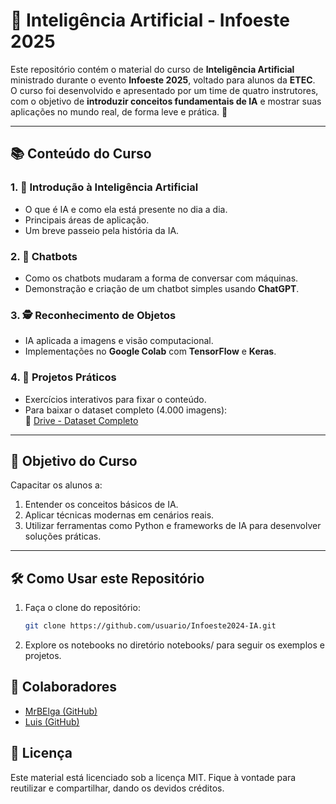 # 🤖 Inteligência Artificial - Infoeste 2025

Este repositório contém o material do curso de **Inteligência Artificial** ministrado durante o evento **Infoeste 2025**, voltado para alunos da **ETEC**.  
O curso foi desenvolvido e apresentado por um time de quatro instrutores, com o objetivo de **introduzir conceitos fundamentais de IA** e mostrar suas aplicações no mundo real, de forma leve e prática. 🚀

---

## 📚 **Conteúdo do Curso**

### 1. 🧠 **Introdução à Inteligência Artificial**
- O que é IA e como ela está presente no dia a dia.
- Principais áreas de aplicação.
- Um breve passeio pela história da IA.

### 2. 💬 **Chatbots**
- Como os chatbots mudaram a forma de conversar com máquinas.
- Demonstração e criação de um chatbot simples usando **ChatGPT**.

### 3. 🕵️ **Reconhecimento de Objetos**
- IA aplicada a imagens e visão computacional.
- Implementações no **Google Colab** com **TensorFlow** e **Keras**.

### 4. 🧩 **Projetos Práticos**
- Exercícios interativos para fixar o conteúdo.
- Para baixar o dataset completo (4.000 imagens):  
  📁 [Drive - Dataset Completo](https://drive.google.com/drive/folders/1r1Fs2HXxHeQIbuJ0b2bZzo7TfuTTARU1?usp=drive_link)

---

## 🎯 **Objetivo do Curso**

Capacitar os alunos a:
1. Entender os conceitos básicos de IA.
2. Aplicar técnicas modernas em cenários reais.
3. Utilizar ferramentas como Python e frameworks de IA para desenvolver soluções práticas.

---

## 🛠️ **Como Usar este Repositório**

1. Faça o clone do repositório:
   ```bash
   git clone https://github.com/usuario/Infoeste2024-IA.git
2. Explore os notebooks no diretório notebooks/ para seguir os exemplos e projetos.

## 🤝 **Colaboradores**
- [MrBElga (GitHub)](https://github.com/MrBElga)
- [Luis (GitHub)](https://github.com/lyuisilumi)




## 📄 **Licença**
Este material está licenciado sob a licença MIT. Fique à vontade para reutilizar e compartilhar, dando os devidos créditos.

